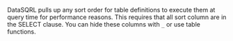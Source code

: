 DataSQRL pulls up any sort order for table definitions to execute them at query time
for performance reasons.
This requires that all sort column are in the SELECT clause. You can hide these columns
with `_` or use table functions.